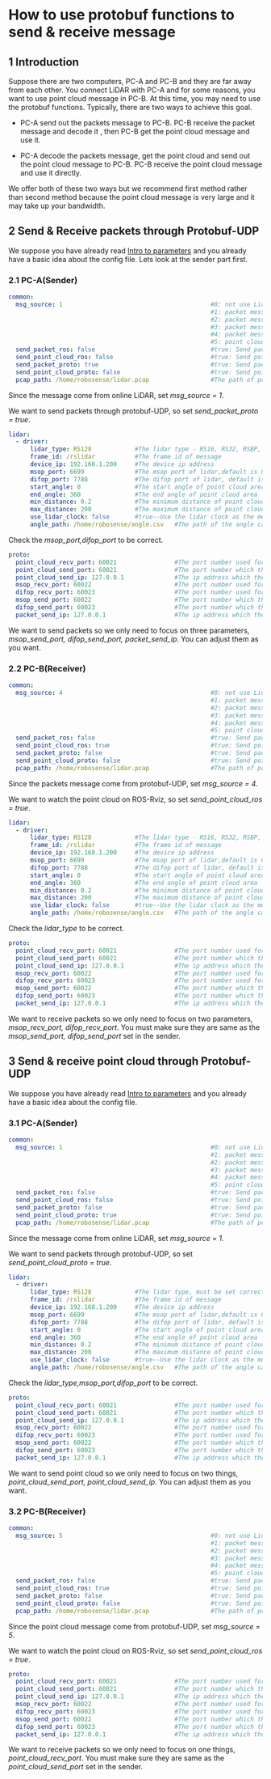 # How to use protobuf functions to send & receive message



## 1 Introduction

Suppose there are two computers, PC-A and PC-B and they are far away from each other.  You connect LiDAR with PC-A and for some reasons, you want to use point cloud message in PC-B. At this time, you may need to use the protobuf functions. Typically, there are two ways to achieve this goal.

- PC-A send out the packets message to PC-B. PC-B receive the packet message and decode it , then PC-B get the point cloud message and use it.

- PC-A decode the packets message, get the point cloud and send out the point cloud message to PC-B. PC-B receive the point cloud message and use it directly.



We offer both of these two ways but we recommend first method rather than second method because the point cloud message is very large and it may take up your bandwidth.  



## 2 Send & Receive packets through Protobuf-UDP

 We suppose you have already read [Intro to parameters](../intro/parameter_intro.md) and you already have a basic idea about the config file. Lets look at the sender part first.



### 2.1 PC-A(Sender)

```yaml
common:
  msg_source: 1                                         #0: not use Lidar
                                                        #1: packet message comes from online Lidar
                                                        #2: packet message comes from ROS or ROS2
                                                        #3: packet message comes from Pcap file
                                                        #4: packet message comes from Protobuf-UDP
                                                        #5: point cloud comes from Protobuf-UDP
  send_packet_ros: false                                #true: Send packets through ROS or ROS2(Used to record packet)
  send_point_cloud_ros: false                           #true: Send point cloud through ROS or ROS2
  send_packet_proto: true                               #true: Send packets through Protobuf-UDP
  send_point_cloud_proto: false                         #true: Send point cloud through Protobuf-UDP
  pcap_path: /home/robosense/lidar.pcap                 #The path of pcap file
```

Since the message come from online LiDAR, set *msg_source = 1*.

We want to send packets through protobuf-UDP, so set *send_packet_proto = true*.

```yaml
lidar:
  - driver:
      lidar_type: RS128            #The lidar type - RS16, RS32, RSBP, RS128, RS80, RSM1
      frame_id: /rslidar           #The frame id of message
      device_ip: 192.168.1.200     #The device ip address
      msop_port: 6699              #The msop port of lidar,default is 6699
      difop_port: 7788             #The difop port of lidar, default is 7788
      start_angle: 0               #The start angle of point cloud area
      end_angle: 360               #The end angle of point cloud area
      min_distance: 0.2            #The minimum distance of point cloud area
      max_distance: 200            #The maximum distance of point cloud area
      use_lidar_clock: false       #true--Use the lidar clock as the message timestamp;false-- Use the system clock as the timestamp  
      angle_path: /home/robosense/angle.csv   #The path of the angle calibration file. For the latest version lidars, there is no need to use this file.
```

Check the *msop_port,difop_port*  to be correct.

```yaml
proto:
  point_cloud_recv_port: 60021                #The port number used for receiving point cloud 
  point_cloud_send_port: 60021                #The port number which the point cloud will be send to
  point_cloud_send_ip: 127.0.0.1              #The ip address which the point cloud will be send to 
  msop_recv_port: 60022                       #The port number used for receiving lidar msop packets
  difop_recv_port: 60023                      #The port number used for receiving lidar difop packets
  msop_send_port: 60022                       #The port number which the msop packets will be send to 
  difop_send_port: 60023                      #The port number which the difop packets will be send to 
  packet_send_ip: 127.0.0.1                   #The ip address which the lidar packets will be send to
```

We want to send packets so we only need to focus on three parameters, *msop_send_port, difop_send_port, packet_send_ip*. You can adjust them as you want.



### 2.2 PC-B(Receiver)

```yaml
common:
  msg_source: 4                                         #0: not use Lidar
                                                        #1: packet message comes from online Lidar
                                                        #2: packet message comes from ROS or ROS2
                                                        #3: packet message comes from Pcap file
                                                        #4: packet message comes from Protobuf-UDP
                                                        #5: point cloud comes from Protobuf-UDP
  send_packet_ros: false                                #true: Send packets through ROS or ROS2(Used to record packet)
  send_point_cloud_ros: true                            #true: Send point cloud through ROS or ROS2
  send_packet_proto: false                              #true: Send packets through Protobuf-UDP
  send_point_cloud_proto: false                         #true: Send point cloud through Protobuf-UDP
  pcap_path: /home/robosense/lidar.pcap                 #The path of pcap file
```

Since the packets message come from protobuf-UDP, set *msg_source = 4*.

We want to watch the point cloud on ROS-Rviz, so set *send_point_cloud_ros = true*.

```yaml
lidar:
  - driver:
      lidar_type: RS128            #The lidar type - RS16, RS32, RSBP, RS128, RS80, RSM1
      frame_id: /rslidar           #The frame id of message
      device_ip: 192.168.1.200     #The device ip address
      msop_port: 6699              #The msop port of lidar,default is 6699
      difop_port: 7788             #The difop port of lidar, default is 7788
      start_angle: 0               #The start angle of point cloud area
      end_angle: 360               #The end angle of point cloud area
      min_distance: 0.2            #The minimum distance of point cloud area
      max_distance: 200            #The maximum distance of point cloud area
      use_lidar_clock: false       #true--Use the lidar clock as the message timestamp;false-- Use the system clock as the timestamp  
      angle_path: /home/robosense/angle.csv   #The path of the angle calibration file. For the latest version lidars, there is no need to use this file.
```

Check the *lidar_type*  to be correct.

```yaml
proto:
  point_cloud_recv_port: 60021                #The port number used for receiving point cloud 
  point_cloud_send_port: 60021                #The port number which the point cloud will be send to
  point_cloud_send_ip: 127.0.0.1              #The ip address which the point cloud will be send to 
  msop_recv_port: 60022                       #The port number used for receiving lidar msop packets
  difop_recv_port: 60023                      #The port number used for receiving lidar difop packets
  msop_send_port: 60022                       #The port number which the msop packets will be send to 
  difop_send_port: 60023                      #The port number which the difop packets will be send to 
  packet_send_ip: 127.0.0.1                   #The ip address which the lidar packets will be send to
```

We want to receive packets so we only need to focus on two parameters, *msop_recv_port, difop_recv_port*. You must make sure they are same as the *msop_send_port, difop_send_port* set in the sender.



## 3 Send & receive point cloud through Protobuf-UDP

We suppose you have already read [Intro to parameters](../intro/parameter_intro.md) and you already have a basic idea about the config file. 



### 3.1 PC-A(Sender)

```yaml
common:
  msg_source: 1                                         #0: not use Lidar
                                                        #1: packet message comes from online Lidar
                                                        #2: packet message comes from ROS or ROS2
                                                        #3: packet message comes from Pcap file
                                                        #4: packet message comes from Protobuf-UDP
                                                        #5: point cloud comes from Protobuf-UDP
  send_packet_ros: false                                #true: Send packets through ROS or ROS2(Used to record packet)
  send_point_cloud_ros: false                           #true: Send point cloud through ROS or ROS2
  send_packet_proto: false                              #true: Send packets through Protobuf-UDP
  send_point_cloud_proto: true                          #true: Send point cloud through Protobuf-UDP
  pcap_path: /home/robosense/lidar.pcap                 #The path of pcap file
```

Since the message come from online LiDAR, set *msg_source = 1*.

We want to send packets through protobuf-UDP, so set *send_point_cloud_proto = true*.

```yaml
lidar:
  - driver:
      lidar_type: RS128            #The lidar type, must be set correctly
      frame_id: /rslidar           #The frame id of message
      device_ip: 192.168.1.200     #The device ip address
      msop_port: 6699              #The msop port of lidar,default is 6699
      difop_port: 7788             #The difop port of lidar, default is 7788
      start_angle: 0               #The start angle of point cloud area
      end_angle: 360               #The end angle of point cloud area
      min_distance: 0.2            #The minimum distance of point cloud area
      max_distance: 200            #The maximum distance of point cloud area
      use_lidar_clock: false       #true--Use the lidar clock as the message timestamp;false-- Use the system clock as the timestamp  
      angle_path: /home/robosense/angle.csv   #The path of the angle calibration file. For the latest version lidars, there is no need to use this file.
```

Check the *lidar_type,msop_port,difop_port*  to be correct.

```yaml
proto:
  point_cloud_recv_port: 60021                #The port number used for receiving point cloud 
  point_cloud_send_port: 60021                #The port number which the point cloud will be send to
  point_cloud_send_ip: 127.0.0.1              #The ip address which the point cloud will be send to 
  msop_recv_port: 60022                       #The port number used for receiving lidar msop packets
  difop_recv_port: 60023                      #The port number used for receiving lidar difop packets
  msop_send_port: 60022                       #The port number which the msop packets will be send to 
  difop_send_port: 60023                      #The port number which the difop packets will be send to 
  packet_send_ip: 127.0.0.1                   #The ip address which the lidar packets will be send to
```

We want to send point cloud so we only need to focus on two things, *point_cloud_send_port, point_cloud_send_ip*. You can adjust them as you want.



### 3.2 PC-B(Receiver)

```yaml
common:
  msg_source: 5                                         #0: not use Lidar
                                                        #1: packet message comes from online Lidar
                                                        #2: packet message comes from ROS or ROS2
                                                        #3: packet message comes from Pcap file
                                                        #4: packet message comes from Protobuf-UDP
                                                        #5: point cloud comes from Protobuf-UDP
  send_packet_ros: false                                #true: Send packets through ROS or ROS2(Used to record packet)
  send_point_cloud_ros: true                            #true: Send point cloud through ROS or ROS2
  send_packet_proto: false                              #true: Send packets through Protobuf-UDP
  send_point_cloud_proto: false                         #true: Send point cloud through Protobuf-UDP
  pcap_path: /home/robosense/lidar.pcap                 #The path of pcap file
```

Since the point cloud message come from protobuf-UDP, set *msg_source = 5*.

We want to watch the point cloud on ROS-Rviz, so set *send_point_cloud_ros = true*.

```yaml
proto:
  point_cloud_recv_port: 60021                #The port number used for receiving point cloud 
  point_cloud_send_port: 60021                #The port number which the point cloud will be send to
  point_cloud_send_ip: 127.0.0.1              #The ip address which the point cloud will be send to 
  msop_recv_port: 60022                       #The port number used for receiving lidar msop packets
  difop_recv_port: 60023                      #The port number used for receiving lidar difop packets
  msop_send_port: 60022                       #The port number which the msop packets will be send to 
  difop_send_port: 60023                      #The port number which the difop packets will be send to 
  packet_send_ip: 127.0.0.1                   #The ip address which the lidar packets will be send to
```

We want to receive packets so we only need to focus on one things, *point_cloud_recv_port*. You must make sure they are same as the *point_cloud_send_port*  set in the sender.

















